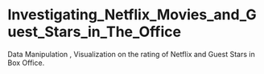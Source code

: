 # Investigating_Netflix_Movies_and_Guest_Stars_in_The_Office
Data Manipulation , Visualization on the rating of Netflix and Guest Stars in Box Office.
